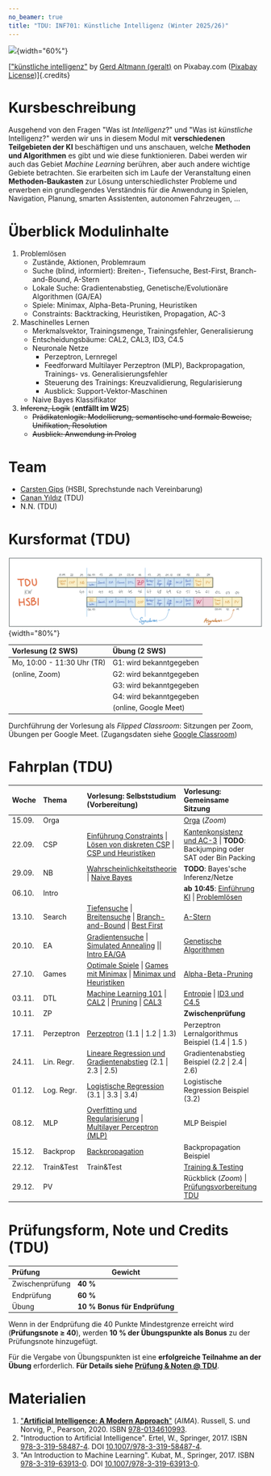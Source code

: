```yaml
---
no_beamer: true
title: "TDU: INF701: Künstliche Intelligenz (Winter 2025/26)"
---
```


![](https://cdn.pixabay.com/photo/2018/09/27/09/22/artificial-intelligence-3706562_1280.jpg){width="60%"}

[["künstliche
intelligenz"](https://pixabay.com/de/illustrations/k%c3%bcnstliche-intelligenz-netzwerk-3706562/)
by [Gerd Altmann (geralt)](https://pixabay.com/de/users/geralt-9301/) on Pixabay.com
([Pixabay License](https://pixabay.com/de/service/license/))]{.credits}

# Kursbeschreibung

Ausgehend von den Fragen "Was ist *Intelligenz*?" und "Was ist *künstliche*
Intelligenz?" werden wir uns in diesem Modul mit **verschiedenen Teilgebieten der
KI** beschäftigen und uns anschauen, welche **Methoden und Algorithmen** es gibt und
wie diese funktionieren. Dabei werden wir auch das Gebiet *Machine Learning*
berühren, aber auch andere wichtige Gebiete betrachten. Sie erarbeiten sich im Laufe
der Veranstaltung einen **Methoden-Baukasten** zur Lösung unterschiedlichster
Probleme und erwerben ein grundlegendes Verständnis für die Anwendung in Spielen,
Navigation, Planung, smarten Assistenten, autonomen Fahrzeugen, ...

# Überblick Modulinhalte

1.  Problemlösen
    -   Zustände, Aktionen, Problemraum
    -   Suche (blind, informiert): Breiten-, Tiefensuche, Best-First,
        Branch-and-Bound, A-Stern
    -   Lokale Suche: Gradientenabstieg, Genetische/Evolutionäre Algorithmen (GA/EA)
    -   Spiele: Minimax, Alpha-Beta-Pruning, Heuristiken
    -   Constraints: Backtracking, Heuristiken, Propagation, AC-3
2.  Maschinelles Lernen
    -   Merkmalsvektor, Trainingsmenge, Trainingsfehler, Generalisierung
    -   Entscheidungsbäume: CAL2, CAL3, ID3, C4.5
    -   Neuronale Netze
        -   Perzeptron, Lernregel
        -   Feedforward Multilayer Perzeptron (MLP), Backpropagation, Trainings-
            vs. Generalisierungsfehler
        -   Steuerung des Trainings: Kreuzvalidierung, Regularisierung
        -   Ausblick: Support-Vektor-Maschinen
    -   Naive Bayes Klassifikator
3.  ~~Inferenz, Logik~~ (**entfällt im W25**)
    -   ~~Prädikatenlogik: Modellierung, semantische und formale Beweise,
        Unifikation, Resolution~~
    -   ~~Ausblick: Anwendung in Prolog~~

# Team

-   [Carsten
    Gips](https://www.hsbi.de/minden/ueber-uns/personenverzeichnis/carsten-gips)
    (HSBI, Sprechstunde nach Vereinbarung)
-   [Canan Yıldız](http://people.tau.edu.tr/people.show/cananyildiz/de) (TDU)
-   N.N. (TDU)

# Kursformat (TDU)

![](admin/images/fahrplan.png){width="80%"}

| Vorlesung (2 SWS)          | Übung (2 SWS)           |
|:---------------------------|:------------------------|
| Mo, 10:00 - 11:30 Uhr (TR) | G1: wird bekanntgegeben |
| (online, Zoom)             | G2: wird bekanntgegeben |
|                            | G3: wird bekanntgegeben |
|                            | G4: wird bekanntgegeben |
|                            | (online, Google Meet)   |

Durchführung der Vorlesung als *Flipped Classroom*: Sitzungen per Zoom, Übungen per
Google Meet. (Zugangsdaten siehe [Google
Classroom](https://classroom.google.com/c/NzE4Mzk0NDE5ODEz?cjc=fhzfku3))

# Fahrplan (TDU)

| Woche  | Thema      | Vorlesung: Selbststudium (Vorbereitung)                                                                                                                                                                                        | Vorlesung: Gemeinsame Sitzung                                                                                             | Übung                                                   |
|:-------|:-----------|:-------------------------------------------------------------------------------------------------------------------------------------------------------------------------------------------------------------------------------|:--------------------------------------------------------------------------------------------------------------------------|:--------------------------------------------------------|
| 15.09. | Orga       |                                                                                                                                                                                                                                | [Orga](https://github.com/Artificial-Intelligence-HSBI-TDU/KI-Vorlesung-W25/blob/master/readme_tdu.md) (*Zoom*)           |                                                         |
| 22.09. | CSP        | [Einführung Constraints](lecture/csp/csp1-intro.md) \| [Lösen von diskreten CSP](lecture/csp/csp2-backtrackingsearch.md) \| [CSP und Heuristiken](lecture/csp/csp3-heuristics.md)                                              | [Kantenkonsistenz und AC-3](lecture/csp/csp4-ac3.md) \| **TODO**: Backjumping oder SAT oder Bin Packing                   |                                                         |
| 29.09. | NB         | [Wahrscheinlichkeitstheorie](lecture/naivebayes/nb1-probability.md) \| [Naive Bayes](lecture/naivebayes/nb2-naivebayes.md)                                                                                                     | **TODO**: Bayes'sche Inferenz/Netze                                                                                       | [Blatt: CSP](homework/sheet-csp.md)                     |
| 06.10. | Intro      |                                                                                                                                                                                                                                | **ab 10:45**: [Einführung KI](lecture/intro/intro1-overview.md) \| [Problemlösen](lecture/intro/intro2-problemsolving.md) | [Blatt: Naive Bayes](homework/sheet-nb.md)              |
| 13.10. | Search     | [Tiefensuche](lecture/searching/search1-dfs.md) \| [Breitensuche](lecture/searching/search2-bfs.md) \| [Branch-and-Bound](lecture/searching/search3-branchandbound.md) \| [Best First](lecture/searching/search4-bestfirst.md) | [A-Stern](lecture/searching/search5-astar.md)                                                                             |                                                         |
| 20.10. | EA         | [Gradientensuche](lecture/searching/search6-gradient.md) \| [Simulated Annealing](lecture/searching/search7-annealing.md) \|\| [Intro EA/GA](lecture/ea/ea1-intro.md)                                                          | [Genetische Algorithmen](lecture/ea/ea2-ga.md)                                                                            | [Blatt: Suche](homework/sheet-search.md)                |
| 27.10. | Games      | [Optimale Spiele](lecture/games/games1-intro.md) \| [Games mit Minimax](lecture/games/games2-minimax.md) \| [Minimax und Heuristiken](lecture/games/games3-heuristics.md)                                                      | [Alpha-Beta-Pruning](lecture/games/games4-alphabeta.md)                                                                   | [Blatt: EA/GA](homework/sheet-ea.md)                    |
| 03.11. | DTL        | [Machine Learning 101](lecture/dtl/dtl1-mlbasics.md) \| [CAL2](lecture/dtl/dtl2-cal2.md) \| [Pruning](lecture/dtl/dtl3-pruning.md) \| [CAL3](lecture/dtl/dtl4-cal3.md)                                                         | [Entropie](lecture/dtl/dtl5-entropy.md) \| [ID3 und C4.5](lecture/dtl/dtl6-id3.md)                                        | [Blatt: Games](homework/sheet-games.md)                 |
| 10.11. | ZP         |                                                                                                                                                                                                                                | **Zwischenprüfung**                                                                                                       |                                                         |
| 17.11. | Perzeptron | [Perzeptron](lecture/nn/nn01-perceptron.md)  (1.1 \| 1.2 \| 1.3)                                                                                                                                                                                                                            | Perzeptron Lernalgorithmus Beispiel  (1.4 \| 1.5 )                                                                               | [Blatt: DTL](homework/sheet-dtl.md)                     |
| 24.11. | Lin. Regr. | [Lineare Regression und Gradientenabstieg](lecture/nn/nn02-linear-regression.md)  (2.1 \| 2.3 \| 2.5)                                                                                                                                                                                                                               |  Gradientenabstieg Beispiel (2.2 \| 2.4 \| 2.6)                                                               | [Blatt: Perzeptron](homework/sheet-nn-perceptron.md)    |
| 01.12. | Log. Regr. | [Logistische Regression](lecture/nn/nn03-logistic-regression.md) (3.1 \| 3.3 \| 3.4)                                                                                                                                                                                                                               | Logistische Regression Beispiel (3.2)                                                          |                                                         |
| 08.12. | MLP        | [Overfitting und Regularisierung](lecture/nn/nn04-overfitting.md) \| [Multilayer Perceptron (MLP)](lecture/nn/nn05-mlp.md)                                                                                                                                                                                  | MLP Beispiel                                                                           | [Blatt: Regression](homework/sheet-nn-regression.md)    |
| 15.12. | Backprop   | [Backpropagation](lecture/nn/nn06-backprop.md)                                                                                                                                                                                                                               | Backpropagation Beispiel                                                                            | [Blatt: MLP](homework/sheet-nn-mlp.md)                  |
| 22.12. | Train&Test | Train&Test | [Training & Testing](lecture/nn/nn07-training-testing.md)                                                                                                                                                                                                                               | [Performanzanalyse](lecture/nn/nn08-testing.md)              | [Blatt: Backpropagation](homework/sheet-nn-backprop.md) |
| 29.12. | PV         |                                                                                                                                                                                                                                | Rückblick (*Zoom*) \| [Prüfungsvorbereitung TDU](admin/exams-tdu.md)                                                      |                                                         |

# Prüfungsform, Note und Credits (TDU)

| Prüfung         | Gewicht                       |
|:----------------|-------------------------------|
| Zwischenprüfung | **40 %**                      |
| Endprüfung      | **60 %**                      |
| Übung           | **10 % Bonus für Endprüfung** |

Wenn in der Endprüfung die 40 Punkte Mindestgrenze erreicht wird (**Prüfungsnote
$\ge$ 40**), werden **10 % der Übungspunkte als Bonus** zu der Prüfungsnote
hinzugefügt.

Für die Vergabe von Übungspunkten ist eine **erfolgreiche Teilnahme an der Übung**
erforderlich. **Für Details siehe [Prüfung & Noten @ TDU](admin/exams-tdu.md)**.

# Materialien

1.  ["**Artificial Intelligence: A Modern Approach**"](http://aima.cs.berkeley.edu/)
    (*AIMA*). Russell, S. und Norvig, P., Pearson, 2020. ISBN
    [978-0134610993](https://fhb-bielefeld.digibib.net/openurl?isbn=978-0134610993).
2.  "Introduction to Artificial Intelligence". Ertel, W., Springer, 2017. ISBN
    [978-3-319-58487-4](https://fhb-bielefeld.digibib.net/openurl?isbn=978-3-319-58487-4).
    DOI [10.1007/978-3-319-58487-4](https://doi.org/10.1007/978-3-319-58487-4).
3.  "An Introduction to Machine Learning". Kubat, M., Springer, 2017. ISBN
    [978-3-319-63913-0](https://fhb-bielefeld.digibib.net/openurl?isbn=978-3-319-63913-0).
    DOI [10.1007/978-3-319-63913-0](https://doi.org/10.1007/978-3-319-63913-0).
